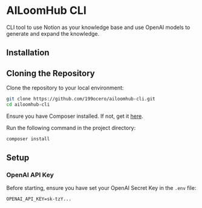 # AILoomHub CLI

CLI tool to use Notion as your knowledge base and use OpenAI models to generate and expand the knowledge.

## Installation

## Cloning the Repository

Clone the repository to your local environment:

```bash
git clone https://github.com/199ocero/ailoomhub-cli.git
cd ailoomhub-cli
```

Ensure you have Composer installed. If not, get it [here](https://getcomposer.org/download/).

Run the following command in the project directory:

```bash
composer install
```

## Setup

### OpenAI API Key

Before starting, ensure you have set your OpenAI Secret Key in the `.env` file:

```dotenv
OPENAI_API_KEY=sk-tzY...
```



